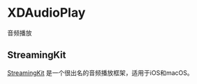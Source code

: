 # XDAudioPlay
音频播放

## StreamingKit

[StreamingKit](https://github.com/tumtumtum/StreamingKit) 是一个很出名的音频播放框架，适用于iOS和macOS。



